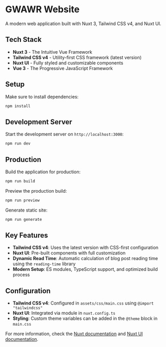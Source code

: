 # GWAWR Website

A modern web application built with Nuxt 3, Tailwind CSS v4, and Nuxt UI.

## Tech Stack

- **Nuxt 3** - The Intuitive Vue Framework
- **Tailwind CSS v4** - Utility-first CSS framework (latest version)
- **Nuxt UI** - Fully styled and customizable components
- **Vue 3** - The Progressive JavaScript Framework

## Setup

Make sure to install dependencies:

```bash
npm install
```

## Development Server

Start the development server on `http://localhost:3000`:

```bash
npm run dev
```

## Production

Build the application for production:

```bash
npm run build
```

Preview the production build:

```bash
npm run preview
```

Generate static site:

```bash
npm run generate
```

## Key Features

- **Tailwind CSS v4**: Uses the latest version with CSS-first configuration
- **Nuxt UI**: Pre-built components with full customization
- **Dynamic Read Time**: Automatic calculation of blog post reading time using the `reading-time` library
- **Modern Setup**: ES modules, TypeScript support, and optimized build process

## Configuration

- **Tailwind CSS v4**: Configured in `assets/css/main.css` using `@import "tailwindcss"`
- **Nuxt UI**: Integrated via module in `nuxt.config.ts`
- **Styling**: Custom theme variables can be added in the `@theme` block in `main.css`

For more information, check the [Nuxt documentation](https://nuxt.com/docs) and [Nuxt UI documentation](https://ui.nuxt.com).
